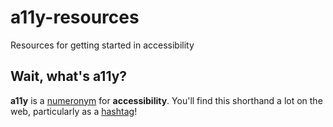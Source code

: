 # a11y-resources
Resources for getting started in accessibility

## Wait, what's a11y?
**a11y** is a [numeronym](https://en.wikipedia.org/wiki/Numeronym) for **accessibility**. You'll find this shorthand a lot on the web, particularly as a [hashtag](https://twitter.com/hashtag/a11y)!
